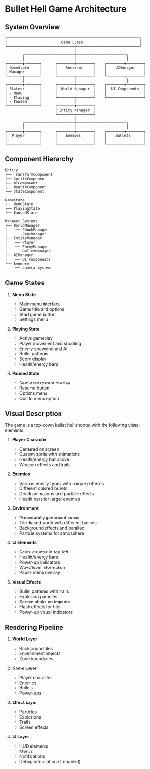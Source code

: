 # Bullet Hell Game Architecture

## System Overview

```
┌─────────────────────────────────────────────────────────────┐
│                         Game Class                          │
└───────────────────────────────┬─────────────────────────────┘
                                │
        ┌───────────────────────┼───────────────────────┐
        │                       │                       │
┌───────▼───────┐      ┌────────▼────────┐    ┌────────▼────────┐
│ GameState     │      │    Renderer     │    │    UIManager    │
│ Manager       │      │                 │    │                 │
└───────┬───────┘      └────────┬────────┘    └────────┬────────┘
        │                       │                       │
┌───────▼───────┐      ┌────────▼────────┐    ┌────────▼────────┐
│ States:       │      │  World Manager  │    │  UI Components  │
│ - Menu        │      │                 │    │                 │
│ - Playing     │      └────────┬────────┘    └─────────────────┘
│ - Paused      │               │
└───────────────┘      ┌────────▼────────┐
                       │ Entity Manager  │
                       └────────┬────────┘
                                │
        ┌───────────────────────┼───────────────────────┐
        │                       │                       │
┌───────▼───────┐      ┌────────▼────────┐    ┌────────▼────────┐
│  Player       │      │    Enemies      │    │    Bullets      │
│               │      │                 │    │                 │
└───────────────┘      └─────────────────┘    └─────────────────┘

```

## Component Hierarchy

```
Entity
├── TransformComponent
├── SpriteComponent
├── UIComponent
├── HealthComponent
└── StateComponent

GameState
├── MenuState
├── PlayingState
└── PausedState

Manager Systems
├── WorldManager
│   ├── ChunkManager
│   └── ZoneManager
├── EntityManager
│   ├── Player
│   ├── EnemyManager
│   └── BulletManager
├── UIManager
│   └── UI Components
└── Renderer
    └── Camera System
```

## Game States

1. **Menu State**
   - Main menu interface
   - Game title and options
   - Start game button
   - Settings menu

2. **Playing State**
   - Active gameplay
   - Player movement and shooting
   - Enemy spawning and AI
   - Bullet patterns
   - Score display
   - Health/energy bars

3. **Paused State**
   - Semi-transparent overlay
   - Resume button
   - Options menu
   - Quit to menu option

## Visual Description

The game is a top-down bullet hell shooter with the following visual elements:

1. **Player Character**
   - Centered on screen
   - Custom sprite with animations
   - Health/energy bar above
   - Weapon effects and trails

2. **Enemies**
   - Various enemy types with unique patterns
   - Different colored bullets
   - Death animations and particle effects
   - Health bars for larger enemies

3. **Environment**
   - Procedurally generated zones
   - Tile-based world with different biomes
   - Background effects and parallax
   - Particle systems for atmosphere

4. **UI Elements**
   - Score counter in top-left
   - Health/energy bars
   - Power-up indicators
   - Wave/level information
   - Pause menu overlay

5. **Visual Effects**
   - Bullet patterns with trails
   - Explosion particles
   - Screen shake on impacts
   - Flash effects for hits
   - Power-up visual indicators

## Rendering Pipeline

1. **World Layer**
   - Background tiles
   - Environment objects
   - Zone boundaries

2. **Game Layer**
   - Player character
   - Enemies
   - Bullets
   - Power-ups

3. **Effect Layer**
   - Particles
   - Explosions
   - Trails
   - Screen effects

4. **UI Layer**
   - HUD elements
   - Menus
   - Notifications
   - Debug information (if enabled) 